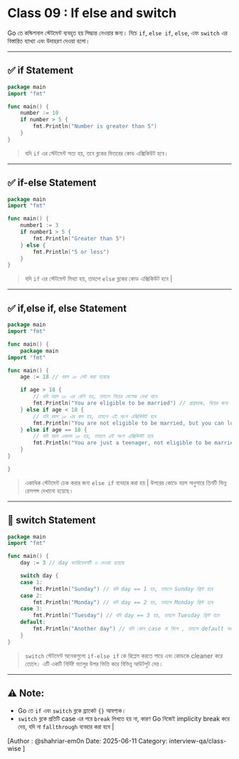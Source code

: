  # Class 09 : If else and switch

Go তে কন্ডিশনাল স্টেটমেন্ট ব্যবহৃত হয় সিদ্ধান্ত নেওয়ার জন্য। নিচে `if`, `else if`, `else`, এবং `switch` এর বিস্তারিত ব্যাখ্যা এবং উদাহরণ দেওয়া হলো।

---

## ✅ if Statement

```go
package main
import "fmt"

func main() {
    number := 10
    if number > 5 {
        fmt.Println("Number is greater than 5")
    }
}
```

>যদি `if` এর স্টেটমেন্ট সত্য হয়, তবে ব্লকের ভিতরের কোড এক্সিকিউট হবে।

---

## ✅ if-else Statement

```go
package main
import "fmt"

func main() {
    number1 := 3
    if number1 > 5 {
        fmt.Println("Greater than 5")
    } else {
        fmt.Println("5 or less")
    }
}
```

>যদি `if` এর স্টেটমেন্ট মিথ্যা হয়, তাহলে `else` ব্লকের কোড এক্সিকিউট হবে |

---

## ✅ if,else if, else Statement

```go
package main
import "fmt"

func main() {
    package main
import "fmt"

func main() {
    age := 18 // বয়স ১৮ সেট করা হয়েছে

    if age > 18 {
        // যদি বয়স ১৮ এর বেশি হয়, তাহলে নিচের মেসেজ দেখা যাবে
        fmt.Println("You are eligible to be married") // প্রাপ্তবয়স্ক, বিয়ের জন্য উপযুক্ত
    } else if age < 18 {
        // যদি বয়স ১৮ এর কম হয়, তাহলে এই অংশ এক্সিকিউট হবে 
        fmt.Println("You are not eligible to be married, but you can love someone") // নাবালক, প্রেম করা যেতে পারে
    } else if age == 18 {
        // যদি বয়স একদম ১৮ হয়, তাহলে এই অংশ এক্সিকিউট হবে
        fmt.Println("You are just a teenager, not eligible to be married") // টিনএজার, বিয়ের জন্য ঠিক উপযুক্ত না
    }
}

}
```

>একাধিক স্টেটমেন্ট চেক করার জন্য `else if` ব্যবহার করা হয় | উপরের কোডে বয়স অনুসারে তিনটি ভিন্ন রেসপন্স দেখানো হয়েছে।

---

## 🔁 switch Statement

```go
package main
import "fmt"

func main() {
    day := 3 // day ভ্যারিয়েবলটি ৩ দেওয়া হয়েছে

    switch day {
    case 1:
        fmt.Println("Sunday") // যদি day == 1 হয়, তাহলে Sunday প্রিন্ট হবে
    case 2:
        fmt.Println("Monday") // যদি day == 2 হয়, তাহলে Monday প্রিন্ট হবে
    case 3:
        fmt.Println("Tuesday") // যদি day == 3 হয়, তাহলে Tuesday প্রিন্ট হবে
    default:
        fmt.Println("Another day") // যদি কোন case না মিলে , তাহলে default অংশে চলে যাবে 
    }
}
```

>`switch` স্টেটমেন্ট অনেকগুলো `if-else if` কে রিপ্লেস করতে পারে এবং কোডকে cleaner করে তোলে। এটি একটি নির্দিষ্ট ভ্যালুর উপর ভিত্তি করে বিভিন্ন আউটপুট দেয়।

---

## ⚠️ Note:
- Go তে `if` এবং `switch` ব্লকে ব্র্যাকেট `{}` আবশ্যক।
- `switch` ব্লকে প্রতিটি case এর পরে `break` লিখতে হয় না, কারণ Go নিজেই implicity break করে দেয়, যদি না `fallthrough` ব্যবহার করা হবে |

[Author : @shahriar-em0n  Date: 2025-06-11 Category: interview-qa/class-wise ]
